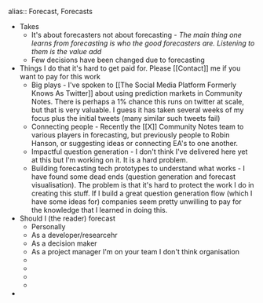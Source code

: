 alias:: Forecast, Forecasts

- Takes
	- It's about forecasters not about forecasting - *The main thing one learns from forecasting is who the good forecasters are. Listening to them is the value add*
	- Few decisions have been changed due to forecasting
- Things I do that it's hard to get paid for. Please [[Contact]] me if you want to pay for this work
	- Big plays - I've spoken to [[The Social Media Platform Formerly Knows As Twitter]] about using prediction markets in Community Notes. There is perhaps a 1% chance this runs on twitter at scale, but that is very valuable. I guess it has taken several weeks of my focus plus the initial tweets (many similar such tweets fail)
	- Connecting people - Recently the [[X]] Community Notes team to various players in forecasting, but previously people to Robin Hanson, or suggesting ideas or connecting EA's to one another.
	- Impactful question generation - I don't think I've delivered here yet at this but I'm working on it. It is a hard problem.
	- Building forecasting tech prototypes to understand what works - I have found some dead ends (question generation and forecast visualisation). The problem is that it's hard to protect the work I do in creating this stuff. If I build a great question generation flow (which I have some ideas for) companies seem pretty unwilling to pay for the knowledge that I learned in doing this.
- Should I (the reader) forecast
	- Personally
	- As a developer/researcehr
	- As a decision maker
	- As a project manager I'm on your team I don't think organisation
	-
	-
	-
	-
-